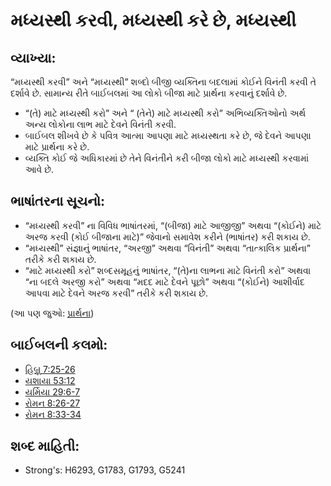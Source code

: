 # મધ્યસ્થી કરવી, મધ્યસ્થી કરે છે, મધ્યસ્થી 

## વ્યાખ્યા: 

“મધ્યસ્થી કરવી” અને “મધ્યસ્થી” શબ્દો બીજી વ્યક્તિના બદલામાં કોઈને વિનંતી કરવી તે દર્શાવે છે.
સામાન્ય રીતે બાઈબલમાં આ લોકો બીજા માટે પ્રાર્થના કરવાનું દર્શાવે છે.

* “(તે) માટે મધ્યસ્થી કરો”  અને “ (તેને) માટે મધ્યસ્થી કરો” અભિવ્યક્તિઓનો અર્થ અન્ય લોકોના લાભ માટે દેવને વિનંતી કરવી.
* બાઈબલ શીખવે છે કે પવિત્ર આત્મા આપણા માટે મધ્યસ્થતા કરે છે, જે દેવને આપણા માટે પ્રાર્થના કરે છે.
* વ્યક્તિ કોઈ જે અધિકારમાં છે તેને વિનંતીને કરી બીજા લોકો માટે મધ્યસ્થી કરવામાં આવે છે.

## ભાષાંતરના સૂચનો: 

* “મધ્યસ્થી કરવી” ના વિવિધ ભાષાંતરમાં, “(બીજા) માટે આજીજી” અથવા “(કોઈને) માટે અરજ કરવી (કોઈ બીજાના માટે)” જેવાનો સમાવેશ કરીને (ભાષાંતર) કરી શકાય છે.
* “મધ્યસ્થી” સંજ્ઞાનું ભાષાંતર, “અરજી” અથવા “વિનંતી” અથવા “તાત્કાલિક પ્રાર્થના” તરીકે કરી શકાય છે.
* “માટે મધ્યસ્થી કરો” શબ્દસમૂહનું ભાષાંતર, “(તે)ના લાભના માટે વિનંતી કરો” અથવા “ના બદલે અરજી કરો” અથવા “મદદ માટે દેવને પૂછો” અથવા “(કોઈને) આશીર્વાદ આપવા માટે દેવને અરજ કરવી” તરીકે કરી શકાય છે.

(આ પણ જુઓ: [પ્રાર્થના](../kt/pray.md))

## બાઈબલની કલમો: 

* [હિબ્રૂ 7:25-26](rc://gu/tn/help/heb/07/25)
* [યશાયા 53:12](rc://gu/tn/help/isa/53/12)
* [યર્મિયા 29:6-7](rc://gu/tn/help/jer/29/06)
* [રોમન 8:26-27](rc://gu/tn/help/rom/08/26)
* [રોમન 8:33-34](rc://gu/tn/help/rom/08/33)

## શબ્દ માહિતી: 

* Strong's: H6293, G1783, G1793, G5241
